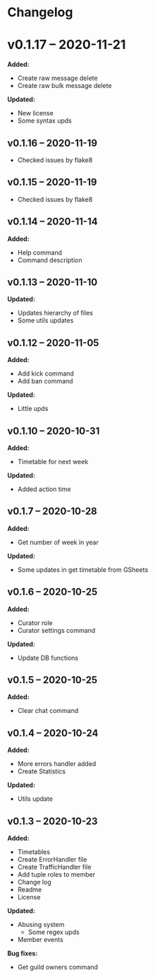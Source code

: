 # Changelog


# v0.1.17 – 2020-11-21
**Added:**
- Create raw message delete
- Create raw bulk message delete

**Updated:**
- New license
- Some syntax upds


## v0.1.16 – 2020-11-19
- Checked issues by flake8


## v0.1.15 – 2020-11-19
- Checked issues by flake8


## v0.1.14 – 2020-11-14
**Added:**
- Help command
- Command description

## v0.1.13 – 2020-11-10
**Updated:**
- Updates hierarchy of files
- Some utils updates


## v0.1.12 – 2020-11-05
**Added:**
- Add kick command
- Add ban command

**Updated:**
- Little upds


## v0.1.10 – 2020-10-31
**Added:**
- Timetable for next week

**Updated:**
- Added action time


## v0.1.7 – 2020-10-28
**Added:**
- Get number of week in year

**Updated:**
- Some updates in get timetable from GSheets


## v0.1.6 – 2020-10-25
**Added:**
- Curator role
- Curator settings command

**Updated:**
- Update DB functions


## v0.1.5 – 2020-10-25
**Added:**
- Clear chat command


## v0.1.4 – 2020-10-24
**Added:**
- More errors handler added
- Create Statistics

**Updated:**
- Utils update


## v0.1.3 – 2020-10-23
**Added:**
- Timetables
- Create ErrorHandler file
- Create TrafficHandler file
- Add tuple roles to member
- Change log
- Readme
- License

**Updated:**
- Abusing system
  - Some regex upds
- Member events

**Bug fixes:**
- Get guild owners command